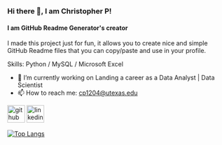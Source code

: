 ### Hi there 👋, I am Christopher P!
#### I am GitHub Readme Generator's creator

I made this project just for fun, it allows you to create nice and simple GitHub Readme files that you can copy/paste and use in your profile.

Skills: Python / MySQL / Microsoft Excel 

- 🔭 I’m currently working on Landing a career as a Data Analyst | Data Scientist 
- 📫 How to reach me: cp1204@utexas.edu 


[<img src='https://cdn.jsdelivr.net/npm/simple-icons@3.0.1/icons/github.svg' alt='github' height='40'>](https://github.com/https://github.com/Chrispy1204)  [<img src='https://cdn.jsdelivr.net/npm/simple-icons@3.0.1/icons/linkedin.svg' alt='linkedin' height='40'>](https://www.linkedin.com/in/https://www.linkedin.com/in/chrisp2024//)  

[![Top Langs](https://github-readme-stats.vercel.app/api/top-langs/?username=https://github.com/Chrispy1204)](https://github.com/anuraghazra/github-readme-stats)

